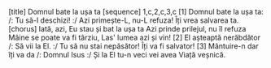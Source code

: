 [title] Domnul bate la ușa ta
[sequence] 1,c,2,c,3,c
[1]
Domnul bate la ușa ta:
/: Tu să-I deschizi! :/
Azi primește-L, nu-L refuza!
Îți vrea salvarea ta.
[chorus]
Iată, azi, Eu stau și bat la ușa ta
Azi prinde prilejul, nu îl refuza
Mâine se poate va fi târziu,
Las' lumea azi și vin!
[2]
El așteaptă nerăbdător
/: Să vii la El. :/
Tu să nu stai nepăsător!
Îți va fi salvator!
[3]
Mântuire-n dar îți va da
/: Domnul Isus :/
Și la El tu-n veci vei avea
Viață veșnică.

